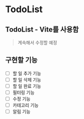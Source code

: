 # TodoList
## TodoList - Vite를 사용함
> 계속해서 수정할 예정

## 구현할 기능
* [ ] 할 일 추가 기능
* [ ] 할 일 삭제 기능
* [ ] 할 일 완료 기능
* [ ] 필터링 기능
* [ ] 수정 기능
* [ ] 카테고리 기능
* [ ] 알림 기능